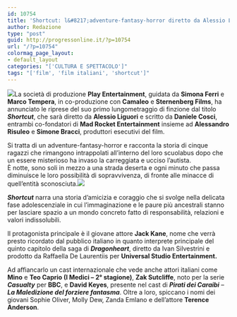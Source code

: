 ```yaml
---
id: 10754
title: 'Shortcut: l&#8217;adventure-fantasy-horror diretto da Alessio Liguori'
author: Redazione
type: "post"
guid: http://progressonline.it/?p=10754
url: "/?p=10754"
colormag_page_layout:
- default_layout
categories: "['CULTURA E SPETTACOLO']"
tags: "['film', 'film italiani', 'shortcut']"
---
```


![](https://progressonline.it/wp-content/uploads/2019/02/4-682x1024.jpeg)La società di produzione **Play Entertainment**, guidata da **Simona Ferri** e **Marco Tempera**, in co-produzione con **Camaleo** e **Sternenberg Films**, ha annunciato le riprese del suo primo lungometraggio di finzione dal titolo ***Shortcut***, che sarà diretto da **Alessio Liguori** e scritto da **Daniele Cosci**, entrambi co-fondatori di **Mad Rocket Entertainment** insieme ad **Alessandro Risuleo** e **Simone Bracci**, produttori esecutivi del film.

Si tratta di un adventure-fantasy-horror e racconta la storia di cinque ragazzi che rimangono intrappolati all’interno del loro scuolabus dopo che un essere misterioso ha invaso la carreggiata e ucciso l’autista.  
È notte, sono soli in mezzo a una strada deserta e ogni minuto che passa diminuisce le loro possibilità di sopravvivenza, di fronte alle minacce di quell’entità sconosciuta.![](https://progressonline.it/wp-content/uploads/2019/02/5-1024x682.jpeg)

***Shortcut*** narra una storia d’amicizia e coraggio che si svolge nella delicata fase adolescenziale in cui l’immaginazione e le paure più ancestrali stanno per lasciare spazio a un mondo concreto fatto di responsabilità, relazioni e valori indissolubili.

Il protagonista principale è il giovane attore **Jack Kane**, nome che verrà presto ricordato dal pubblico italiano in quanto interprete principale del quinto capitolo della saga di ***Dragonheart***, diretto da Ivan Silvestrini e prodotto da Raffaella De Laurentiis per **Universal Studio Entertainment.**

Ad affiancarlo un cast internazionale che vede anche attori italiani come **Mino** e **Teo Caprio (I Medici – 2° stagione)**, **Zak Sutcliffe**, noto per la serie ***Casualty*** per **BBC**, e **David Keyes**, presente nel cast di ***Pirati dei Caraibi*** *– **La Maledizione del forziere fantasma***. Oltre a loro, spiccano i nomi dei giovani Sophie Oliver, Molly Dew, Zanda Emlano e dell’attore **Terence Anderson**.